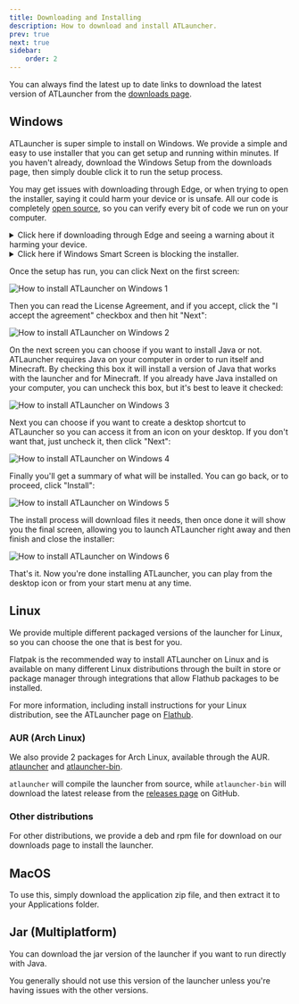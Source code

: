 ```yaml
---
title: Downloading and Installing
description: How to download and install ATLauncher.
prev: true
next: true
sidebar:
    order: 2
---
```


You can always find the latest up to date links to download the latest version of ATLauncher from the
[downloads page](https://atlauncher.com/downloads).

## Windows

ATLauncher is super simple to install on Windows. We provide a simple and easy to use installer that you can get setup
and running within minutes. If you haven't already, download the Windows Setup from the downloads page, then simply
double click it to run the setup process.

You may get issues with downloading through Edge, or when trying to open the installer, saying it could harm your device
or is unsafe. All our code is completely [open source](https://atl.pw/github), so you can verify every bit of code we
run on your computer.

<details>
<summary>
Click here if downloading through Edge and seeing a warning about it harming your device.
</summary>

If you downloaded it through the Edge browser, you may get warned that it was blocked from downloading and could harm
your device. ATLauncher is safe, and Edge/Windows can be overly protective. In order to bypass this, simply click the
"..." and choose Keep.

Then click "Show more" and then "Keep anyway". This will let the download complete.

![Install Windows Edge 1](../../../assets/getting-started/downloading-and-installing/InstallWindowsEdge1.png)

![Install Windows Edge 2](../../../assets/getting-started/downloading-and-installing/InstallWindowsEdge2.png)
</details>

<details>
<summary>
Click here if Windows Smart Screen is blocking the installer.
</summary>
If you do see a warning, you can click "More info" and then "Run anyway". This will allow you to continue with the
installer:

![Windows Smart Screen 1](../../../assets/getting-started/downloading-and-installing/WindowsSmartScreen1.png)

![Windows Smart Screen 2](../../../assets/getting-started/downloading-and-installing/WindowsSmartScreen2.png)
</details>

Once the setup has run, you can click Next on the first screen:

![How to install ATLauncher on Windows 1](../../../assets/getting-started/downloading-and-installing/WindowsSetup1.png)

Then you can read the License Agreement, and if you accept, click the "I accept the agreement" checkbox and then hit
"Next":

![How to install ATLauncher on Windows 2](../../../assets/getting-started/downloading-and-installing/WindowsSetup2.png)

On the next screen you can choose if you want to install Java or not. ATLauncher requires Java on your computer in order
to run itself and Minecraft. By checking this box it will install a version of Java that works with the launcher and for
Minecraft. If you already have Java installed on your computer, you can uncheck this box, but it's best to leave it
checked:

![How to install ATLauncher on Windows 3](../../../assets/getting-started/downloading-and-installing/WindowsSetup3.png)

Next you can choose if you want to create a desktop shortcut to ATLauncher so you can access it from an icon on your
desktop. If you don't want that, just uncheck it, then click "Next":

![How to install ATLauncher on Windows 4](../../../assets/getting-started/downloading-and-installing/WindowsSetup4.png)

Finally you'll get a summary of what will be installed. You can go back, or to proceed, click "Install":

![How to install ATLauncher on Windows 5](../../../assets/getting-started/downloading-and-installing/WindowsSetup5.png)

The install process will download files it needs, then once done it will show you the final screen, allowing you to
launch ATLauncher right away and then finish and close the installer:

![How to install ATLauncher on Windows 6](../../../assets/getting-started/downloading-and-installing/WindowsSetup6.png)

That's it. Now you're done installing ATLauncher, you can play from the desktop icon or from your start menu at any
time.

## Linux

We provide multiple different packaged versions of the launcher for Linux, so you can choose the one that is best for
you.

Flatpak is the recommended way to install ATLauncher on Linux and is available on many different Linux distributions
through the built in store or package manager through integrations that allow Flathub packages to be installed.

For more information, including install instructions for your Linux distribution, see the ATLauncher page on
[Flathub](https://flathub.org/apps/com.atlauncher.ATLauncher).

### AUR (Arch Linux)

We also provide 2 packages for Arch Linux, available through the AUR.
[atlauncher](https://aur.archlinux.org/packages/atlauncher/) and
[atlauncher-bin](https://aur.archlinux.org/packages/atlauncher-bin/).

`atlauncher` will compile the launcher from source, while `atlauncher-bin` will download the latest release from the
[releases page](https://github.com/ATLauncher/ATLauncher/releases) on GitHub.

### Other distributions

For other distributions, we provide a deb and rpm file for download on our downloads page to install the launcher.

## MacOS

To use this, simply download the application zip file, and then extract it to your Applications folder.

## Jar (Multiplatform)

You can download the jar version of the launcher if you want to run directly with Java.

You generally should not use this version of the launcher unless you're having issues with the other versions.